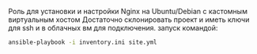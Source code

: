 Роль для установки и настройки Nginx на Ubuntu/Debian с кастомным виртуальным хостом
Достаточно склонировать проект и иметь ключи для ssh и в облачных вм для подключения.
запуск командой:
``` BASH
ansible-playbook -i inventory.ini site.yml
```
